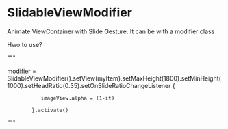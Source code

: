 # SlidableViewModifier
Animate ViewContainer with Slide Gesture. It can be with a modifier class



Hwo to use?


"""


modifier = SlidableViewModifier().setView(myItem).setMaxHeight(1800).setMinHeight(1000).setHeadRatio(0.35).setOnSlideRatioChangeListener {
               
               imageView.alpha = (1-it)
               
            }.activate()

"""

